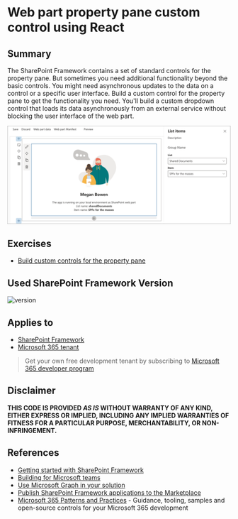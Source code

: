 # Web part property pane custom control using React

## Summary

The SharePoint Framework contains a set of standard controls for the property pane. But sometimes you need additional functionality beyond the basic controls. You might need asynchronous updates to the data on a control or a specific user interface. Build a custom control for the property pane to get the functionality you need. You'll build a custom dropdown control that loads its data asynchronously from an external service without blocking the user interface of the web part.

<div style="text-align:center">
    <img src="custom-property-pane-control-cascading-selected-list-item.png" alt="Custom cascading dropdowns on web part property pane" />
</div>

## Exercises

* [Build custom controls for the property pane](https://learn.microsoft.com/et-ee/sharepoint/dev/spfx/web-parts/guidance/build-custom-property-pane-controls)

## Used SharePoint Framework Version

![version](https://img.shields.io/badge/version-1.15-green.svg)

## Applies to

- [SharePoint Framework](https://aka.ms/spfx)
- [Microsoft 365 tenant](https://docs.microsoft.com/en-us/sharepoint/dev/spfx/set-up-your-developer-tenant)

> Get your own free development tenant by subscribing to [Microsoft 365 developer program](http://aka.ms/o365devprogram)

## Disclaimer

**THIS CODE IS PROVIDED _AS IS_ WITHOUT WARRANTY OF ANY KIND, EITHER EXPRESS OR IMPLIED, INCLUDING ANY IMPLIED WARRANTIES OF FITNESS FOR A PARTICULAR PURPOSE, MERCHANTABILITY, OR NON-INFRINGEMENT.**

## References

- [Getting started with SharePoint Framework](https://docs.microsoft.com/en-us/sharepoint/dev/spfx/set-up-your-developer-tenant)
- [Building for Microsoft teams](https://docs.microsoft.com/en-us/sharepoint/dev/spfx/build-for-teams-overview)
- [Use Microsoft Graph in your solution](https://docs.microsoft.com/en-us/sharepoint/dev/spfx/web-parts/get-started/using-microsoft-graph-apis)
- [Publish SharePoint Framework applications to the Marketplace](https://docs.microsoft.com/en-us/sharepoint/dev/spfx/publish-to-marketplace-overview)
- [Microsoft 365 Patterns and Practices](https://aka.ms/m365pnp) - Guidance, tooling, samples and open-source controls for your Microsoft 365 development